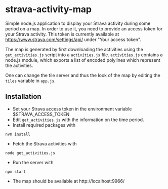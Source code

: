 # strava-activity-map

Simple node.js application to display your Strava activity during some period on a map. In order to use it, you need to provide an access token for your Strava activity. This token is currently available at https://www.strava.com/settings/api/ under "Your access token".

The map is generated by first downloading the activities using the `get_activities.js` script into a `activities.js` file. `activities.js` contains a node.js module, which exports a list of encoded polylines which represent the activities.

One can change the tile server and thus the look of the map by editing the `tiles` variable in `app.js`.

## Installation

* Set your Strava access token in the environment variable $STRAVA_ACCESS_TOKEN
* Edit `get_activities.js` with the information on the time period.
* Install required packages with
```
nvm install
```
* Fetch the Strava activities with
```
node get_activities.js
```
* Run the server with
```
npm start
```
* The map should be available at http://localhost:9966/
